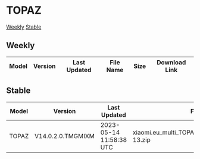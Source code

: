 # TOPAZ
[Weekly](#Weekly)  [Stable](#Stable)
## Weekly
| Model | Version | Last Updated | File Name | Size | Download Link |
| ---- | ---- | ---- | ---- | ---- | ---- |
## Stable
| Model | Version | Last Updated | File Name | Size | Download Link |
| ---- | ---- | ---- | ---- | ---- | ---- |
| TOPAZ | V14.0.2.0.TMGMIXM | 2023-05-14 11:58:38 UTC | xiaomi.eu_multi_TOPAZ_V14.0.2.0.TMGMIXM_v14-13.zip | 4.4 GB | [SourceForge](https://sourceforge.net/projects/xiaomi-eu-multilang-miui-roms/files/xiaomi.eu/MIUI-STABLE-RELEASES/MIUIv14/xiaomi.eu_multi_TOPAZ_V14.0.2.0.TMGMIXM_v14-13.zip/download) |
